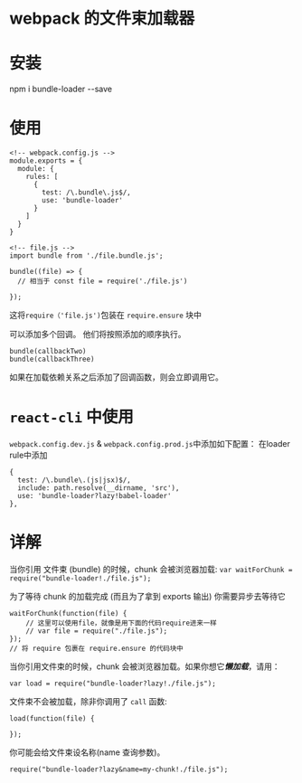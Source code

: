 webpack 的文件束加载器
=======
# 安装

npm i bundle-loader --save

# 使用

```
<!-- webpack.config.js -->
module.exports = {
  module: {
    rules: [
      {
        test: /\.bundle\.js$/,
        use: 'bundle-loader'
      }
    ]
  }
}

<!-- file.js -->
import bundle from './file.bundle.js';

bundle((file) => {
  // 相当于 const file = require('./file.js')
  
});

```

这将`require（'file.js')`包装在 `require.ensure` 块中

可以添加多个回调。 他们将按照添加的顺序执行。
```
bundle(callbackTwo)
bundle(callbackThree)
```
如果在加载依赖关系之后添加了回调函数，则会立即调用它。


# `react-cli` 中使用

`webpack.config.dev.js` & `webpack.config.prod.js`中添加如下配置：
在loader rule中添加
```
{
  test: /\.bundle\.(js|jsx)$/,
  include: path.resolve(__dirname, 'src'),
  use: 'bundle-loader?lazy!babel-loader'
},
```
# 详解


当你引用 文件束 (bundle) 的时候，chunk 会被浏览器加载:
`var waitForChunk = require("bundle-loader!./file.js");`

为了等待 chunk 的加载完成 (而且为了拿到 exports 输出)
你需要异步去等待它

```
waitForChunk(function(file) {
    // 这里可以使用file，就像是用下面的代码require进来一样
    // var file = require("./file.js");
});
// 将 require 包裹在 require.ensure 的代码块中
```

当你引用文件束的时候，chunk 会被浏览器加载。如果你想它***懒加载***，请用：

```
var load = require("bundle-loader?lazy!./file.js");
```

文件束不会被加载，除非你调用了 `call` 函数: 

```
load(function(file) {

});
```

你可能会给文件束设名称(name 查询参数)。

`require("bundle-loader?lazy&name=my-chunk!./file.js");`